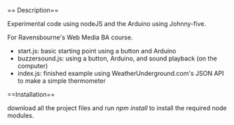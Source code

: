 == Description==

Experimental code using nodeJS and the Arduino using Johnny-five.

For Ravensbourne's Web Media BA course.

* start.js: basic starting point using a button and Arduino
* buzzersound.js: using a button, Arduino, and sound playback (on the computer)
* index.js: finished example using WeatherUnderground.com's JSON API to make a simple thermometer

==Installation==

download all the project files and run *npm install* to install the required node modules.
